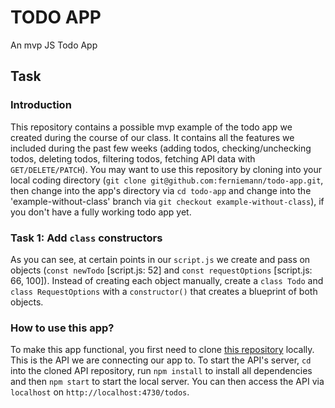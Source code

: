 # TODO APP
An mvp JS Todo App

## Task
### Introduction
This repository contains a possible mvp example of the todo app we created during the course of our class. It contains all the features we included during the past few weeks (adding todos, checking/unchecking todos, deleting todos, filtering todos, fetching API data with ``GET/DELETE/PATCH``). You may want to use this repository by cloning into your local coding directory (``git clone git@github.com:ferniemann/todo-app.git``, then change into the app's directory via ``cd todo-app`` and change into the 'example-without-class' branch via ``git checkout example-without-class``), if you don't have a fully working todo app yet.

### Task 1: Add ``class`` constructors
As you can see, at certain points in our ``script.js`` we create and pass on objects (``const newTodo`` [script.js: 52] and ``const requestOptions`` [script.js: 66, 100]). Instead of creating each object manually, create a ``class Todo`` and ``class RequestOptions`` with a ``constructor()`` that creates a blueprint of both objects.

### How to use this app?
To make this app functional, you first need to clone [this repository](https://github.com/coding-bootcamps-eu/todo-api) locally. This is the API we are connecting our app to. To start the API's server, ``cd`` into the cloned API repository, run ``npm install`` to install all dependencies and then ``npm start`` to start the local server. You can then access the API via ``localhost`` on ``http://localhost:4730/todos``.